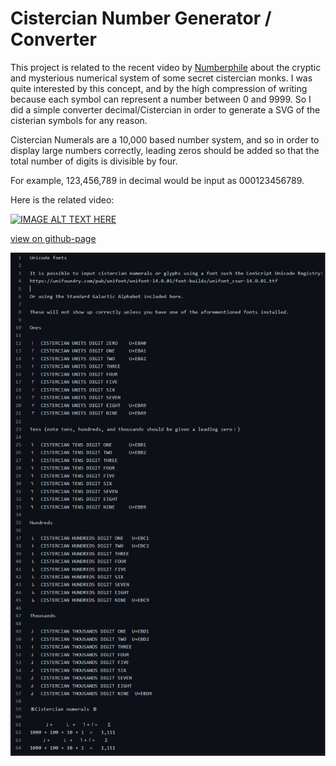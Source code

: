 # Cistercian Number Generator / Converter

This project is related to the recent video by [Numberphile](https://www.youtube.com/watch?v=9p55Qgt7Ciw) about the cryptic and mysterious numerical system of some secret cistercian monks. I was quite interested by this concept, and by the high compression of writing because each symbol can represent a number between 0 and 9999. So I did a simple converter decimal/Cistercian in order to generate a SVG of the cisterian symbols for any reason.

Cistercian Numerals are a 10,000 based number system, and so in order to display large numbers correctly, leading zeros should be added so that the total number of digits is divisible by four.

For example, 123,456,789 in decimal would be input as 000123456789.

Here is the related video:

[![IMAGE ALT TEXT HERE](https://img.youtube.com/vi/9p55Qgt7Ciw/0.jpg)](https://www.youtube.com/watch?v=9p55Qgt7Ciw)

[view on github-page](https://o0morgan0o.github.io/CisterianNumbers/)

![](Images/unicode.png?raw=true)
